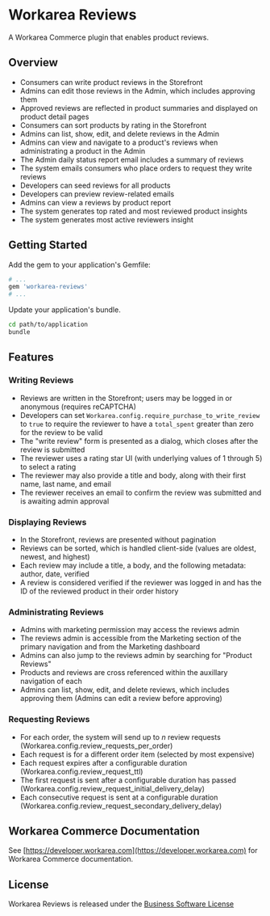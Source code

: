 Workarea Reviews
================================================================================

A Workarea Commerce plugin that enables product reviews.


Overview
--------------------------------------------------------------------------------

* Consumers can write product reviews in the Storefront
* Admins can edit those reviews in the Admin, which includes approving them
* Approved reviews are reflected in product summaries and displayed on product detail pages
* Consumers can sort products by rating in the Storefront
* Admins can list, show, edit, and delete reviews in the Admin
* Admins can view and navigate to a product's reviews when administrating a product in the Admin
* The Admin daily status report email includes a summary of reviews
* The system emails consumers who place orders to request they write reviews
* Developers can seed reviews for all products
* Developers can preview review-related emails
* Admins can view a reviews by product report
* The system generates top rated and most reviewed product insights
* The system generates most active reviewers insight

Getting Started
--------------------------------------------------------------------------------

Add the gem to your application's Gemfile:

```ruby
# ...
gem 'workarea-reviews'
# ...
```

Update your application's bundle.

```bash
cd path/to/application
bundle
```

Features
--------------------------------------------------------------------------------


### Writing Reviews

* Reviews are written in the Storefront; users may be logged in or anonymous (requires reCAPTCHA)
* Developers can set `Workarea.config.require_purchase_to_write_review` to `true` to require the reviewer to have a `total_spent` greater than zero for the review to be valid
* The "write review" form is presented as a dialog, which closes after the review is submitted
* The reviewer uses a rating star UI (with underlying values of 1 through 5) to select a rating
* The reviewer may also provide a title and body, along with their first name, last name, and email
* The reviewer receives an email to confirm the review was submitted and is awaiting admin approval


### Displaying Reviews

* In the Storefront, reviews are presented without pagination
* Reviews can be sorted, which is handled client-side (values are oldest, newest, and highest)
* Each review may include a title, a body, and the following metadata: author, date, verified
* A review is considered verified if the reviewer was logged in and has the ID of the reviewed product in their order history


### Administrating Reviews

* Admins with marketing permission may access the reviews admin
* The reviews admin is accessible from the Marketing section of the primary navigation and from the Marketing dashboard
* Admins can also jump to the reviews admin by searching for "Product Reviews"
* Products and reviews are cross referenced within the auxillary navigation of each
* Admins can list, show, edit, and delete reviews, which includes approving them (Admins can edit a review before approving)


### Requesting Reviews

* For each order, the system will send up to _n_ review requests (Workarea.config.review_requests_per_order)
* Each request is for a different order item (selected by most expensive)
* Each request expires after a configurable duration (Workarea.config.review_request_ttl)
* The first request is sent after a configurable duration has passed (Workarea.config.review_request_initial_delivery_delay)
* Each consecutive request is sent at a configurable duration (Workarea.config.review_request_secondary_delivery_delay)

Workarea Commerce Documentation
--------------------------------------------------------------------------------

See [https://developer.workarea.com](https://developer.workarea.com) for Workarea Commerce documentation.

License
--------------------------------------------------------------------------------

Workarea Reviews is released under the [Business Software License](LICENSE)
